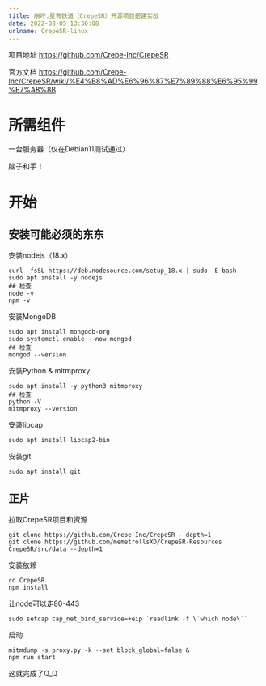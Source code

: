 ```yaml
---
title: 崩坏:星穹铁道（CrepeSR）开源项目搭建实战
date: 2022-08-05 13:30:08
urlname: CrepeSR-linux
---
```


项目地址 https://github.com/Crepe-Inc/CrepeSR

官方文档 https://github.com/Crepe-Inc/CrepeSR/wiki/%E4%B8%AD%E6%96%87%E7%89%88%E6%95%99%E7%A8%8B

# 所需组件

一台服务器（仅在Debian11测试通过）

脑子和手！

# 开始

## 安装可能必须的东东

安装nodejs（18.x）
```
curl -fsSL https://deb.nodesource.com/setup_18.x | sudo -E bash -
sudo apt install -y nodejs
## 检查
node -v
npm -v
```

安装MongoDB
```
sudo apt install mongodb-org
sudo systemctl enable --now mongod
## 检查
mongod --version
```

安装Python & mitmproxy
```
sudo apt install -y python3 mitmproxy
## 检查
python -V
mitmproxy --version
```

安装libcap
```
sudo apt install libcap2-bin
```

安装git
```
sudo apt install git
```

## 正片

拉取CrepeSR项目和资源
```
git clone https://github.com/Crepe-Inc/CrepeSR --depth=1
git clone https://github.com/memetrollsXD/CrepeSR-Resources CrepeSR/src/data --depth=1
```

安装依赖
```
cd CrepeSR
npm install
```

让node可以走80-443
```
sudo setcap cap_net_bind_service=+eip `readlink -f \`which node\``
```

启动
```
mitmdump -s proxy.py -k --set block_global=false &
npm run start
```

这就完成了Q_Q


